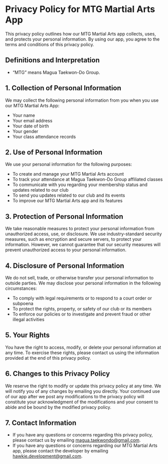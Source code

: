 # Privacy Policy for MTG Martial Arts App

This privacy policy outlines how our MTG Martial Arts app collects, uses, and protects your personal information. By using our app, you agree to the terms and conditions of this privacy policy.

## Definitions and Interpretation

- “MTG” means Magua Taekwon-Do Group.

## 1. Collection of Personal Information
We may collect the following personal information from you when you use our MTG Martial Arts App:

- Your name
- Your email address
- Your date of birth
- Your gender
- Your class attendance records

## 2. Use of Personal Information
We use your personal information for the following purposes:

- To create and manage your MTG Martial Arts account
- To track your attendance at Magua Taekwon-Do Group affiliated classes
- To communicate with you regarding your membership status and updates related to our club
- To send you updates related to our club and its events
- To improve our MTG Martial Arts app and its features

## 3. Protection of Personal Information
We take reasonable measures to protect your personal information from unauthorized access, use, or disclosure. We use industry-standard security measures, such as encryption and secure servers, to protect your information. However, we cannot guarantee that our security measures will prevent unauthorized access to your personal information.

## 4. Disclosure of Personal Information
We do not sell, trade, or otherwise transfer your personal information to outside parties. We may disclose your personal information in the following circumstances:

- To comply with legal requirements or to respond to a court order or subpoena
- To protect the rights, property, or safety of our club or its members
- To enforce our policies or to investigate and prevent fraud or other illegal activities

## 5. Your Rights
You have the right to access, modify, or delete your personal information at any time. To exercise these rights, please contact us using the information provided at the end of this privacy policy.

## 6. Changes to this Privacy Policy
We reserve the right to modify or update this privacy policy at any time. We will notify you of any changes by emailing you directly. Your continued use of our app after we post any modifications to the privacy policy will constitute your acknowledgment of the modifications and your consent to abide and be bound by the modified privacy policy.

## 7. Contact Information
- If you have any questions or concerns regarding this privacy policy, please contact us by emailing [magua.taekwondo@gmail.com](mailto:magua.taekwondo@gmail.com).
- If you have any questions or concerns regarding our MTG Martial Arts app, please contact the developer by emailing [hawkie.development@gmail.com](mailto:hawkie.development@gmail.com).